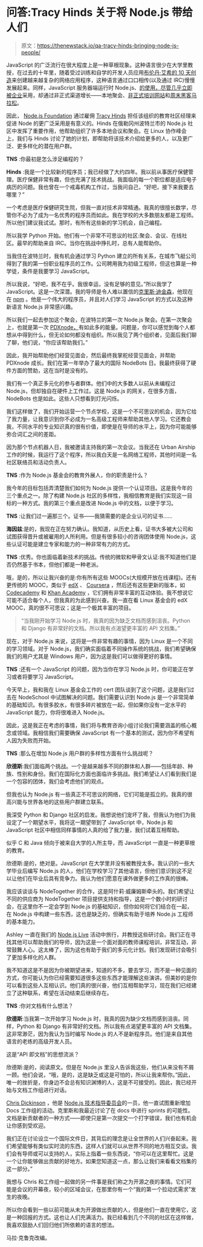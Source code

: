 # 问答:Tracy Hinds 关于将 Node.js 带给人们

> 原文：<https://thenewstack.io/qa-tracy-hinds-bringing-node-js-people/>

JavaScript 的广泛流行在很大程度上是一种草根现象。这种语言很少在大学里教授，在过去的十年里，随着受过训练和自学的开发人员应用[布伦丹·艾希的 10 天创造](https://www.w3.org/community/webed/wiki/A_Short_History_of_JavaScript)来创建越来越复杂的网络应用程序，这种语言通过口口相传(以及通过 IRC)慢慢发展起来。同样，JavaScript 服务器端运行时 Node.js、[的使用，尽管几乎立即被企业](https://thenewstack.io/node-js-long-term-support-ready-enterprise/)采用，却通过非正式渠道增长——本地聚会、[非正式培训网站](http://nodeschool.io/)和[周末黑客马拉松](http://www.nodeknockout.com/)。

因此， [Node.js Foundation](https://nodejs.org/en/foundation/) 通过雇佣 [Tracy Hinds](https://twitter.com/hackygolucky) 担任该组织的教育社区经理来促进 Node 的更广泛采用是有意义的。Hinds 在俄勒冈州波特兰市的 Node.js 社区中发挥了重要作用，他帮助组织了许多本地会议和聚会。在 Linux 协作峰会上，我们与 Hinds 讨论了她的计划，即帮助将该技术介绍给更多的人，以及更广泛、更多样化的潜在用户群。

**TNS** :你最初是怎么涉足编程的？

**Hinds** :我是一个比较新的程序员；我已经做了大约四年。我以前从事医疗保健管理。医疗保健非常有趣，但也充满了技术挑战。我面临的每一个职位都是适应电子病历的问题。我也曾在一个戒毒机构工作过，当我问自己，“好吧，接下来我要去哪里？”

一个考虑是医疗保健研究生院，但我一直对技术非常精通。我真的很擅长数学，尽管你不必为了成为一名优秀的程序员而如此。我在学校的大多数朋友都是工程师。所以他们建议我试试。那时，有所有这些新的学习机会，自己编程。

所以我学 Python 开始。他们有一个非常不可思议的社区:聚会、会议、在线社区。最早的帮助来自 IRC。当你在挑战中挣扎时，总有人能帮助你。

当我住在波特兰时，我有机会通过学习 Python 建立的所有关系，在城市飞艇公司得到了我的第一份职业程序员的工作。公司聘用我为初级工程师，但这也算是一种学徒，条件是我要学习 JavaScript。

所以我说，“好吧，我不在乎。我很幸运，没有足够的意见。”所以我学了 JavaScript。这是一次深潜。我的导师是令人难以置信的[克里斯·迪金森](https://github.com/chrisdickinson)，他现在在 [npm](https://www.npmjs.com/) 。他是一个伟大的程序员，并且对人们学习 JavaScript 的方式以及这种新语言 Node.js 非常感兴趣。

所以我们一起去参加这个聚会，在波特兰的第一次 Node.js 聚会。在第一次聚会上，也就是第一次 [PDXnode，](https://twitter.com/pdxnode)有如此多的能量。问题是，你可以感觉到每个人都想从中得到什么，但无论如何都没有组织。所以我见了两个组织者，见面后我们聊了聊，他们说，“你应该帮助我们。”

因此，我开始帮助他们经营见面会，然后最终我掌舵经营见面会，并帮助 PDXnode 成长。我们在第一年举办了最大的国际 NodeBots 日。我最终获得了硬件方面的赞助，这在当时是没有的。

我们有一个真正多元化的参与者群体。他们中的大多数人以前从未编程过 Node.js，但却独自在硬件上工作过。这是 Node.js 的网关，在很多方面，NodeBots 也是如此。这些人只想看到灯光闪烁。

我们这样做了，我们开始运营一个节点学校，这是一个不可思议的机会，因为它给了我力量，让我意识到你不必成为一名高级工程师来帮助其他人学习。它还教会我，不同水平的专业知识真的很有价值，即使是在导师的水平上，因为你可能能够弥合词汇之间的差距。

因为那个节点机器人日，我被邀请主持我的第一次会议。当我还在 Urban Airship 工作的时候，我运行了这个程序，所以我白天是一名网络工程师，其他时间是一名社区联络员和活动负责人。

**TNS** :作为 Node.js 基金会的教育外展人，你的职责是什么？

我今年的目标包括弄清楚我们如何为 Node.js 提供一个认证项目。这是我今年的三个重点之一。除了构建 Node.js 社区的多样性，我相信教育是我们实现这一目标的一种方式。我的第三个重点是改进 Node.js 中的文档，以便于学习。

**TNS** :让我们过一遍那三个。证书——我猜需要的是企业认可的证书……

**海因兹**:是的，我现在正在努力确认。我知道，从历史上看，证书大多被大公司和试图获得晋升或被雇用的人所利用。但是有很多较小的咨询团体使用 Node.js，这些认证可能是建立专家和能力的一种非常有力的方式。

**TNS** :优秀。你也面临着新技术的挑战。传统的微软和甲骨文认证:我不知道他们是否仍然基于书本，但他们都是一种老派。

哦，是的，所以让我兴奋的是:你有所有这些 MOOCs(大规模开放在线课程)。还有更传统的 MOOC，类似于 [edX](https://www.edx.org/) 、 [Coursera](https://www.coursera.org/) ，然后还有这些更新的版本，如 [Codecademy](https://www.codecademy.com/) 和 [Khan Academy](https://www.khanacademy.org/) ，它们拥有非常丰富的互动体验。我不想说它可能不适合每个人，但我真的为此感到兴奋。我一直在看 Linux 基金会的 edX MOOC，真的很不可思议；这是一个极其丰富的项目。

> “当我刚开始学习 Node.js 时，我真的因为缺乏文档而感到沮丧。Python 和 Django 有非常好的文档。所以我有点渴望更丰富的 API 文档集。”

现在，对于 Node.js 来说，这将是一件非常有趣的事情，因为 Linux 是一个不同的学习领域。对于 Node.js，我们确实面临着不同操作系统的挑战，我们希望确保我们的用户尤其是 Windows 用户，因为这是我们可以做得更好的事情。

**TNS** :还有一个 JavaScript 的问题，因为当你在学习 Node.js 时，你可能正在学习或者将要学习 JavaScript。

今天早上，我和我在 Linux 基金会工作的 cert 团队谈到了这个问题，这是我们过去在 NodeSchool 中试图解决的问题。我们需要认识到 Node.js 是一个非常简单的基础知识。有很多胶水，有很多碎片被放在一起，但如果你没有一定水平的 JavaScript 能力，你将很难进入 Node.js。

因此，这是我正在考虑的事情，我们将与教育咨询小组讨论我们需要涵盖的核心概念或领域。我相信我们需要确保 JavaScript 有一个基本的测试，因为你不希望有人因为失败而开始。

**TNS** :那么在增加 Node.js 用户群的多样性方面有什么挑战呢？

**欣德斯**:我们面临两个挑战。一个是越来越多不同的群体和人群——包括年龄、种族、性别和身份。我们在国际化方面也面临许多挑战。我们希望让人们看到我们是一个包容的团体，我们会考虑他们的观点。

但我也认为 Node.js 有一些真正不可思议的网络，它们可能是孤立的。我真的很高兴能与世界各地的这些用户群建立联系。

我深受 Python 和 Django 社区的启发。我想说他们宠坏了我，但我认为他们为我设定了一个期望水平，我将这一期望带到了 JavaScript 中，Node.js 和 JavaScript 社区中相信同样事情的人真的给了我力量，我们试着互相帮助。

似乎 C 和 Java 倾向于被来自大学的人所主导，而 JavaScript 一直是一种更草根的教育。

欣德斯:是的，绝对是。JavaScript 在大学里并没有被教授太多。我认识的一些大学毕业后编写 Node.js 的人，他们在学校学习了其他语言，但他们意识到这不足以让他们在毕业后具有竞争力。我认为他们愿意在课外做更多的工作真的很棒。

我应该谈谈与 NodeTogether 的合作，这是阿什莉·威廉姆斯牵头的。我们希望让不同的供应商为 NodeTogether 项目提供支持和指导，这是一个数小时的研讨会，在这里你不一定会学到 Node.js 的基础知识，但你如何将它们结合在一起，在 Node.js 中构建一些东西，这也是缺乏的，但确实有助于培养 Node.js 工程师的基本能力。

Ashley 一直在我们的 [Node.js Live](http://live.nodejs.org/) 活动中旅行，并教授这些研讨会。我们正在寻找其他可以帮助我们的导师，因为这是一个面对面的教师课程培训，非常互动，非常鼓舞人心。这太棒了，因为这也有助于我们的多元化计划。我们发现研讨会吸引了更加多样化的人群。

我不知道这是不是因为你被期望进来，知道的不多，要去学习，而不是一种见面的方式，你可能认为你已经需要知道很多这些东西才能理解这些演讲。但美妙的是你可以看到这些人互相认识。他们真的很兴奋，他们互相帮助学习，现在我们已经建立了这种联系，希望在活动结束后继续存在。

**TNS** :你对文档有什么想法？

**欣德斯**:当我第一次开始学习 Node.js 时，我真的因为缺少文档而感到沮丧。同样，Python 和 Django 有非常好的文档。所以我有点渴望更丰富的 API 文档集。这非常渺茫，因为我认为当时编写 Node.js 的人不是新程序员。他们是来自其他语言的老练的高级开发人员。

这是“API 即文档”的思想流派？

欣德斯:是的，阅读原文。但是在 Node.js 里没人告诉我这些，他们从来没有不屑一顾。他们会说，“哦，是的，这是缺乏或这是可怕的，所以让我来帮你。”因此，唯一的挫折是，你身边不会总有知识渊博的人，这是不可接受的。因此，我已经开始与文档工作组进行对话。

[Chris Dickinson](https://github.com/chrisdickinson) ，他是 [Node.js 技术指导委员会](https://nodejs.org/en/foundation/tsc/)的一员，他一直试图重新增加 Docs 工作组的活动。克里斯和我最近讨论了在 docs 中进行 sprints 的可能性。文档是新贡献者的一种方式——即使只是第一次提交一个打字错误，我们也有机会让你感到受欢迎。

我们正在讨论设立一个国际文件日，其背后的理念是让全世界的人们兴奋起来。我们希望能够有类似实时流的东西，这样人们就可以从世界不同的地方相互交谈。我们会有导师或可以支持的人，实际上指着一些东西说，“你可以在这里帮忙。这是一个让你能够做出贡献的好地方。如果您知道这一点，那么让我们来看看文档集的这一部分。”

我想与 Chris 和工作组一起做的另一件事是我们称之为开源之夜的事情。它们可能是会议的开幕夜，较小的区域会议，在那里你有一个“我的第一个拉动式需求”发生的夜晚。

所以你会看到一些以前可能从未为开源做出贡献的人，但是他们一直在使用它，这是一种回报的方式。这也让人们充满活力。我已经看到几个不同的社区在这样做，我喜欢鼓励人们回归他们所依赖的语言的想法。

马拉·克鲁克改编。

<svg xmlns:xlink="http://www.w3.org/1999/xlink" viewBox="0 0 68 31" version="1.1"><title>Group</title> <desc>Created with Sketch.</desc></svg>